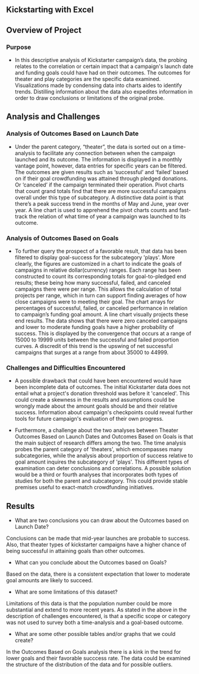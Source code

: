 ## Kickstarting with Excel



## Overview of Project

### Purpose

-	In this descriptive analysis of Kickstarter campaign’s data, the probing relates to the correlation or certain impact that a campaign's launch date and funding goals could have had on their outcomes. The outcomes for theater and play categories are the specific data examined. Visualizations made by condensing data into charts aides to identify trends. Distilling information about the data also expedites information in order to draw conclusions or limitations of the original probe. 




## Analysis and Challenges

### Analysis of Outcomes Based on Launch Date

-	Under the parent category, “theater”, the data is sorted out on a time-analysis to facilitate any connection between when the campaign launched and its outcome. The information is displayed in a monthly vantage point, however, data entries for specific years can be filtered. The outcomes are given results such as ‘successful’ and ‘failed’ based on if their goal crowdfunding was attained through pledged donations. Or ‘canceled’ if the campaign terminated their operation. Pivot charts that count grand totals find that there are more successful campaigns overall under this type of subcategory. A distinctive data point is that there’s a peak success trend in the months of May and June, year over year. A line chart is used to apprehend the pivot charts counts and fast-track the relation of what time of year a campaign was launched to its outcome.



### Analysis of Outcomes Based on Goals

-	To further query the prospect of a favorable result, that data has been filtered to display goal-success for the subcategory 'plays'. More clearly, the figures are customized in a chart to indicate the goals of campaigns in relative dollar(currency) ranges. Each range has been constructed to count its corresponding totals for goal-to-pledged end results; these being how many successful, failed, and canceled campaigns there were per range. This allows the calculation of total projects per range, which in turn can support finding averages of how close campaigns were to meeting their goal. The chart arrays for percentages of successful, failed, or canceled performance in relation to campaign’s funding goal amount. A line chart visually projects these end results. The data shows that there were zero canceled campaigns and lower to moderate funding goals have a higher probability of success. This is displayed by the convergence that occurs at a range of 15000 to 19999 units between the successful and failed proportion curves. A discredit of this trend is the upswing of net successful campaigns that surges at a range from about 35000 to 44999.    



### Challenges and Difficulties Encountered

- A possible drawback that could have been encountered would have been incomplete data of outcomes. The initial Kickstarter data does not entail what a project's donation threshold was before it 'canceled'. This could create a skewness in the results and assumptions could be wrongly made about the amount goals should be and their relative success. Information about campaign's checkpoints could reveal further tools for future campaign's evaluation of their own progress. 
 
- Furthermore, a challenge about the two analyses between Theater Outcomes Based on Launch Dates and Outcomes Based on Goals is that the main subject of research differs among the two. The time analysis probes the parent category of 'theaters', which emcompasses many subcategories, while the  analysis about proportion of  success relative to goal amount inquires the subcategory of 'plays'. This different types of examination can deter conclusions and correlations. A possible solution would be a third or fourth analyses that incorporates both types of studies for both the parent and subcategory. This could provide stable premises useful to exact-match crowdfunding initiatives.  






## Results



- What are two conclusions you can draw about the Outcomes based on Launch Date?

 Conclusions can be made that mid-year launches are probable to success. Also, that theater types of kickstarter campaigns have a higher chance of being successful in attaining goals than other outcomes. 

- What can you conclude about the Outcomes based on Goals?

Based on the data, there is a consistent expectation that lower to moderate goal amounts are likely to succeed. 

- What are some limitations of this dataset?

Limitations of this data is that the population number could be more substantial and extend to more recent years. As stated in the above in the description of challenges encountered, is that a specific scope or category was not used to survey both a time-analysis and a goal-based outcome. 

- What are some other possible tables and/or graphs that we could create?

In the Outcomes Based on Goals analysis there is a kink in the trend for lower goals and their favorable succcess rate. The data could be examined the structure of the distribution of the data and for possible outliers. 
